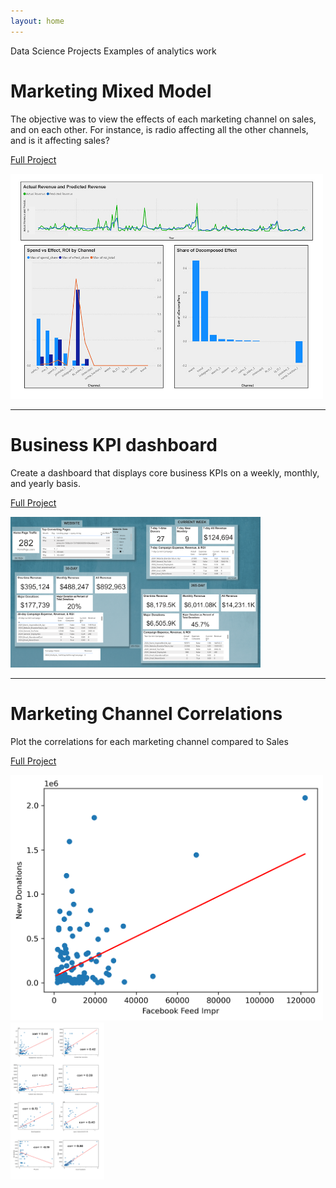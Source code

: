 ```yaml
---
layout: home
---
```


Data Science Projects
Examples of analytics work

# Marketing Mixed Model

The objective was to view the effects of each marketing channel on sales, and on each other. For instance, is radio affecting all the other channels, and is it affecting sales?

[Full Project](https://github.com/kevinedw/MMM)

<img src="./IMAGE/predictEffect.jpg" width="500" />

--------------------------------------
# Business KPI dashboard

Create a dashboard that displays core business KPIs on a weekly, monthly, and yearly basis. 

[Full Project](https://github.com/kevinedw/Executive-Dashboard)

<img src="./IMAGE/Org-Dashboard.png" width="400" />

--------------------------------------
# Marketing Channel Correlations

Plot the correlations for each marketing channel compared to Sales

[Full Project](https://github.com/kevinedw/marketing-linear-regressions)

<img src="./IMAGE/FacebookFeedImpr.png" width="500" />
<img src="./IMAGE/correlations-altered.jpg" width="150" />
